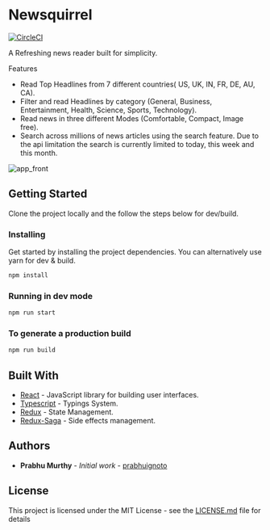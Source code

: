 # Newsquirrel
[![CircleCI](https://circleci.com/gh/prabhuignoto/newsquirrel.svg?style=svg)](https://circleci.com/gh/prabhuignoto/newsquirrel)

A Refreshing news reader built for simplicity.

Features
* Read Top Headlines from 7 different countries( US, UK, IN, FR, DE, AU, CA).
* Filter and read Headlines by category (General, Business, Entertainment, Health, Science, Sports, Technology).
* Read news in three different Modes (Comfortable, Compact, Image free).
* Search across millions of news articles using the search feature. Due to the api limitation the search is currently limited to today, this week and this month.

![app_front](2018-08-16-10-25-50.png)

## Getting Started

Clone the project locally and the follow the steps below for dev/build.

### Installing
Get started by installing the project dependencies. You can alternatively use yarn for dev & build.

```javascript
npm install
```

### Running in dev mode

```javascript
npm run start
```

### To generate a production build

```javascript
npm run build
```

## Built With

* [React](https://github.com/facebook/react) -  JavaScript library for building user interfaces.
* [Typescript](https://github.com/Microsoft/TypeScript) - Typings System.
* [Redux](https://github.com/reduxjs/redux) - State Management.
* [Redux-Saga](https://github.com/redux-saga/redux-saga) - Side effects management.

## Authors

* **Prabhu Murthy** - *Initial work* - [prabhuignoto](https://github.com/prabhuignoto)

## License

This project is licensed under the MIT License - see the [LICENSE.md](LICENSE.md) file for details